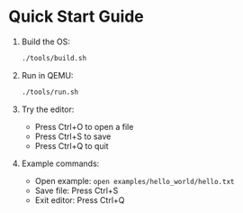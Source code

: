 # Quick Start Guide

1. Build the OS:
   ```bash
   ./tools/build.sh
   ```

2. Run in QEMU:
   ```bash
   ./tools/run.sh
   ```

3. Try the editor:
   - Press Ctrl+O to open a file
   - Press Ctrl+S to save
   - Press Ctrl+Q to quit

4. Example commands:
   - Open example: `open examples/hello_world/hello.txt`
   - Save file: Press Ctrl+S
   - Exit editor: Press Ctrl+Q
